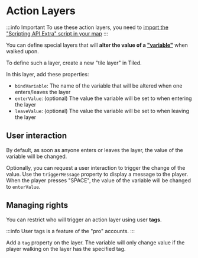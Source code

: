 # Action Layers

:::info Important
To use these action layers, you need to [import the "Scripting API Extra" script in your map](about.md#importing-the-extended-features)
:::

You can define special layers that will **alter the value of a ["variable"](https://workadventu.re/map-building/api-state.md)**
when walked upon.

To define such a layer, create a new "tile layer" in Tiled.

In this layer, add these properties:

- `bindVariable`: The name of the variable that will be altered when one enters/leaves the layer
- `enterValue`: (optional) The value the variable will be set to when entering the layer
- `leaveValue`: (optional) The value the variable will be set to when leaving the layer

## User interaction

By default, as soon as anyone enters or leaves the layer, the value of the variable will be changed.

Optionally, you can request a user interaction to trigger the change of the value. Use the `triggerMessage` property
to display a message to the player. When the player presses "SPACE", the value of the variable will be changed to `enterValue`.

## Managing rights

You can restrict who will trigger an action layer using user **tags**.

:::info
User tags is a feature of the "pro" accounts.
:::

Add a `tag` property on the layer. The variable will only change value if the player walking on the layer has the specified tag.
